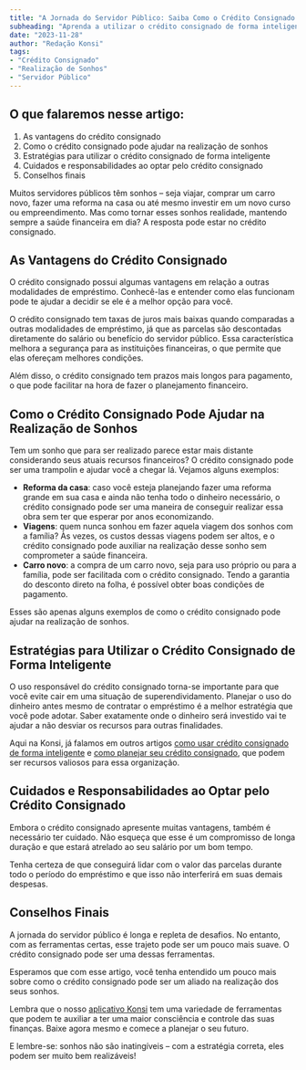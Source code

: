 ```yaml
---
title: "A Jornada do Servidor Público: Saiba Como o Crédito Consignado Pode Auxiliar na Realização de Sonhos"
subheading: "Aprenda a utilizar o crédito consignado de forma inteligente para realizar seus projetos e sonhos, com segurança e responsabilidade."
date: "2023-11-28"
author: "Redação Konsi"
tags:
- "Crédito Consignado"
- "Realização de Sonhos"
- "Servidor Público"
---
```


## O que falaremos nesse artigo:
1. As vantagens do crédito consignado
2. Como o crédito consignado pode ajudar na realização de sonhos
3. Estratégias para utilizar o crédito consignado de forma inteligente
4. Cuidados e responsabilidades ao optar pelo crédito consignado
5. Conselhos finais

Muitos servidores públicos têm sonhos – seja viajar, comprar um carro novo, fazer uma reforma na casa ou até mesmo investir em um novo curso ou empreendimento. Mas como tornar esses sonhos realidade, mantendo sempre a saúde financeira em dia? A resposta pode estar no crédito consignado.

## As Vantagens do Crédito Consignado

O crédito consignado possui algumas vantagens em relação a outras modalidades de empréstimo. Conhecê-las e entender como elas funcionam pode te ajudar a decidir se ele é a melhor opção para você. 

O crédito consignado tem taxas de juros mais baixas quando comparadas a outras modalidades de empréstimo, já que as parcelas são descontadas diretamente do salário ou benefício do servidor público. Essa característica melhora a segurança para as instituições financeiras, o que permite que elas ofereçam melhores condições.

Além disso, o crédito consignado tem prazos mais longos para pagamento, o que pode facilitar na hora de fazer o planejamento financeiro.

## Como o Crédito Consignado Pode Ajudar na Realização de Sonhos

Tem um sonho que para ser realizado parece estar mais distante considerando seus atuais recursos financeiros? O crédito consignado pode ser uma trampolin e ajudar você a chegar lá. Vejamos alguns exemplos:

- **Reforma da casa**: caso você esteja planejando fazer uma reforma grande em sua casa e ainda não tenha todo o dinheiro necessário, o crédito consignado pode ser uma maneira de conseguir realizar essa obra sem ter que esperar por anos economizando.
- **Viagens**: quem nunca sonhou em fazer aquela viagem dos sonhos com a família? Às vezes, os custos dessas viagens podem ser altos, e o crédito consignado pode auxiliar na realização desse sonho sem comprometer a saúde financeira. 
- **Carro novo**: a compra de um carro novo, seja para uso próprio ou para a família, pode ser facilitada com o crédito consignado. Tendo a garantia do desconto direto na folha, é possível obter boas condições de pagamento.

Esses são apenas alguns exemplos de como o crédito consignado pode ajudar na realização de sonhos.

## Estratégias para Utilizar o Crédito Consignado de Forma Inteligente

O uso responsável do crédito consignado torna-se importante para que você evite cair em uma situação de superendividamento. Planejar o uso do dinheiro antes mesmo de contratar o empréstimo é a melhor estratégia que você pode adotar. Saber exatamente onde o dinheiro será investido vai te ajudar a não desviar os recursos para outras finalidades.

Aqui na Konsi, já falamos em outros artigos [como usar crédito consignado de forma inteligente](https://www.konsi.com.br/postagens/como-usar-o-credito-consignado-de-forma-inteligente) e [como planejar seu crédito consignado](https://www.konsi.com.br/postagens/como-planejar-seu-credito-consignado), que podem ser recursos valiosos para essa organização.

## Cuidados e Responsabilidades ao Optar pelo Crédito Consignado

Embora o crédito consignado apresente muitas vantagens, também é necessário ter cuidado. Não esqueça que esse é um compromisso de longa duração e que estará atrelado ao seu salário por um bom tempo.

Tenha certeza de que conseguirá lidar com o valor das parcelas durante todo o período do empréstimo e que isso não interferirá em suas demais despesas.

## Conselhos Finais

A jornada do servidor público é longa e repleta de desafios. No entanto, com as ferramentas certas, esse trajeto pode ser um pouco mais suave. O crédito consignado pode ser uma dessas ferramentas.

Esperamos que com esse artigo, você tenha entendido um pouco mais sobre como o crédito consignado pode ser um aliado na realização dos seus sonhos.

Lembra que o nosso [aplicativo Konsi](https://www.konsi.com.br/download-app) tem uma variedade de ferramentas que podem te auxiliar a ter uma maior consciência e controle das suas finanças. Baixe agora mesmo e comece a planejar o seu futuro. 

E lembre-se: sonhos não são inatingíveis – com a estratégia correta, eles podem ser muito bem realizáveis!